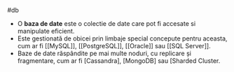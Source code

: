 #db
- O **baza de date**  este o colectie de date care pot fi accesate si manipulate eficient.
 - Este gestionată de obicei prin limbaje special concepute pentru aceasta, cum ar fi [[MySQL]], [[PostgreSQL]], [[Oracle]] sau [[SQL Server]].
 - Baze de date răspândite pe mai multe noduri, cu replicare și fragmentare, cum ar fi [Cassandra], [MongoDB] sau [Sharded Cluster.
